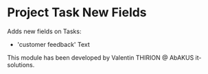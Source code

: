 # Project Task New Fields

Adds new fields on Tasks:
- 'customer feedback' Text

This module has been developed by Valentin THIRION @ AbAKUS it-solutions.
